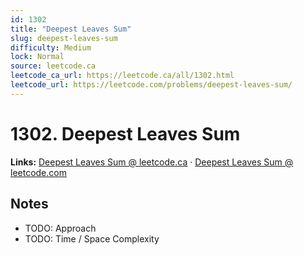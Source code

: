 ```yaml
--- 
id: 1302
title: "Deepest Leaves Sum"
slug: deepest-leaves-sum
difficulty: Medium
lock: Normal
source: leetcode.ca
leetcode_ca_url: https://leetcode.ca/all/1302.html
leetcode_url: https://leetcode.com/problems/deepest-leaves-sum/
---
```


# 1302. Deepest Leaves Sum

**Links:** [Deepest Leaves Sum @ leetcode.ca](https://leetcode.ca/all/1302.html) · [Deepest Leaves Sum @ leetcode.com](https://leetcode.com/problems/deepest-leaves-sum/)

## Notes
- TODO: Approach
- TODO: Time / Space Complexity
